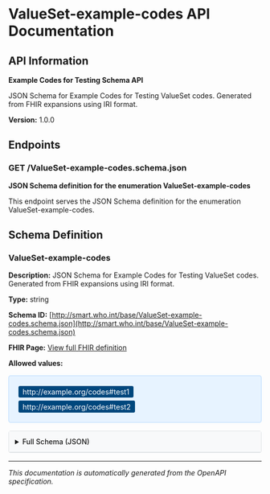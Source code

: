 # ValueSet-example-codes API Documentation

<!-- This content is automatically generated from ValueSet-example-codes.openapi.json -->

## API Information

**Example Codes for Testing Schema API**

JSON Schema for Example Codes for Testing ValueSet codes. Generated from FHIR expansions using IRI format.

**Version:** 1.0.0

## Endpoints

### GET /ValueSet-example-codes.schema.json

**JSON Schema definition for the enumeration ValueSet-example-codes**

This endpoint serves the JSON Schema definition for the enumeration ValueSet-example-codes.

## Schema Definition

### ValueSet-example-codes

**Description:** JSON Schema for Example Codes for Testing ValueSet codes. Generated from FHIR expansions using IRI format.

**Type:** string

**Schema ID:** [http://smart.who.int/base/ValueSet-example-codes.schema.json](http://smart.who.int/base/ValueSet-example-codes.schema.json)

**FHIR Page:** [View full FHIR definition](ValueSet-example-codes.html)

**Allowed values:**

<div class="enum-values">
<span class="enum-value">http://example.org/codes#test1</span>
<span class="enum-value">http://example.org/codes#test2</span>
</div>

<details>
<summary>Full Schema (JSON)</summary>

```json
{
  "$schema": "https://json-schema.org/draft/2020-12/schema",
  "$id": "http://smart.who.int/base/ValueSet-example-codes.schema.json",
  "title": "Example Codes for Testing Schema",
  "description": "JSON Schema for Example Codes for Testing ValueSet codes. Generated from FHIR expansions using IRI format.",
  "type": "string",
  "enum": [
    "http://example.org/codes#test1",
    "http://example.org/codes#test2"
  ],
  "narrative": "This schema validates IRI-formatted codes for the Example Codes for Testing ValueSet. Each enum value includes the system URI in the format {systemuri}#{code} to match JSON-LD enumeration IRIs. Display values are available at http://smart.who.int/base/ValueSet-example-codes.displays.json. For a complete listing of all ValueSets, see artifacts.html#terminology-value-sets.",
  "fhir:displays": "http://smart.who.int/base/ValueSet-example-codes.displays.json",
  "fhir:valueSet": "http://smart.who.int/base/ValueSet/example-codes",
  "fhir:expansionTimestamp": "2024-01-01T00:00:00Z"
}
```

</details>


<style>
/* Schema documentation styling that integrates with IG theme */
.enum-values {
  background-color: #e7f3ff;
  border: 1px solid #b8daff;
  border-radius: 4px;
  padding: 1rem;
  margin: 1rem 0;
}

.enum-value {
  display: inline-block;
  background-color: #00477d;
  color: white;
  padding: 0.2rem 0.5rem;
  border-radius: 3px;
  margin: 0.2rem;
  font-size: 0.9rem;
  text-decoration: none;
}

.enum-value a {
  color: white;
  text-decoration: none;
}

.enum-value:hover, .enum-value a:hover {
  background-color: #0070A1;
  color: white;
  text-decoration: none;
}

.enum-truncated {
  margin-top: 0.5rem;
  font-style: italic;
  color: #6c757d;
}

details {
  margin: 1rem 0;
  border: 1px solid #dee2e6;
  border-radius: 4px;
  padding: 0;
}

details summary {
  background: #f8f9fa;
  padding: 0.75rem;
  cursor: pointer;
  border-bottom: 1px solid #dee2e6;
  font-weight: 500;
}

details[open] summary {
  border-bottom: 1px solid #dee2e6;
}

details pre {
  margin: 1rem;
  background: #f8f9fa;
  border: 1px solid #e9ecef;
  border-radius: 4px;
  padding: 1rem;
  overflow-x: auto;
}
</style>

---

*This documentation is automatically generated from the OpenAPI specification.*
